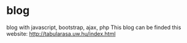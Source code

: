 # blog
blog with javascript, bootstrap, ajax, php
This blog can be finded this website: http://tabularasa.uw.hu/index.html
